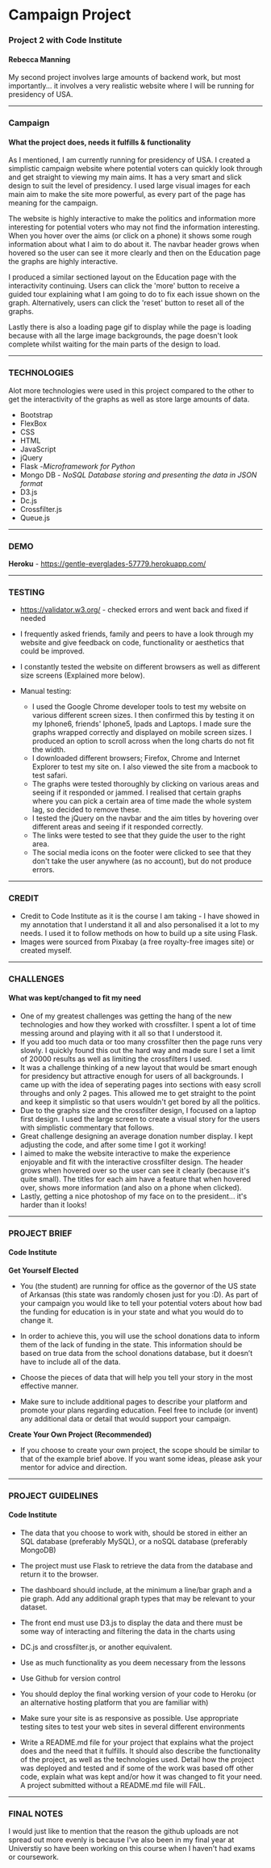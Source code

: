 # Campaign Project

### Project 2 with Code Institute 
#### Rebecca Manning

My second project involves large amounts of backend work, but most importantly... it involves a very realistic website where I will be running for presidency of USA.

----------------
### Campaign
#### What the project does, needs it fulfills & functionality

As I mentioned, I am currently running for presidency of USA. I created a simplistic campaign website where potential voters can quickly look through and get straight to viewing my main aims. It has a very smart and slick design to suit the level of presidency. I used large visual images for each main aim to make the site more powerful, as every part of the page has meaning for the campaign.

The website is highly interactive to make the politics and information more interesting for potential voters who may not find the information interesting. When you hover over the aims (or click on a phone) it shows some rough information about what I aim to do about it. The navbar header grows when hovered so the user can see it more clearly and then on the Education page the graphs are highly interactive. 

I produced a similar sectioned layout on the Education page with the interactivity continuing. Users can click the 'more' button to receive a guided tour explaining what I am going to do to fix each issue shown on the graph. Alternatively, users can click the 'reset' button to reset all of the graphs.

Lastly there is also a loading page gif to display while the page is loading because with all the large image backgrounds, the page doesn't look complete whilst waiting for the main parts of the design to load.

----------------
### TECHNOLOGIES

Alot more technologies were used in this project compared to the other to get the interactivity of the graphs as well as store large amounts of data.

* Bootstrap
* FlexBox
* CSS
* HTML
* JavaScript
* jQuery
* Flask -*Microframework for Python*
* Mongo DB - *NoSQL Database storing and presenting the data in JSON format*
* D3.js
* Dc.js
* Crossfilter.js
* Queue.js

----------------
### DEMO

**Heroku** - https://gentle-everglades-57779.herokuapp.com/

----------------
### TESTING

* https://validator.w3.org/ - checked errors and went back and fixed if needed

* I frequently asked friends, family and peers to have a look through my website and give feedback on code, functionality or aesthetics that could be improved.

* I constantly tested the website on different browsers as well as different size screens (Explained more below).

* Manual testing:
  * I used the Google Chrome developer tools to test my website on various different screen sizes. I then confirmed this by testing it on my Iphone6, friends' Iphone5, Ipads and Laptops. I made sure the graphs wrapped correctly and displayed on mobile screen sizes. I produced an option to scroll across when the long charts do not fit the width.
  * I downloaded different browsers; Firefox, Chrome and Internet Explorer to test my site on. I also viewed the site from a macbook to test safari.
  * The graphs were tested thoroughly by clicking on various areas and seeing if it responded or jammed. I realised that certain graphs where you can pick a certain area of time made the whole system lag, so decided to remove these.
  * I tested the jQuery on the navbar and the aim titles by hovering over different areas and seeing if it responded correctly.
  * The links were tested to see that they guide the user to the right area.
  * The social media icons on the footer were clicked to see that they don't take the user anywhere (as no account), but do not produce errors.

----------------
### CREDIT

* Credit to Code Institute as it is the course I am taking - I have showed in my annotation that I understand it all and also personalised it a lot to my needs. I used it to follow methods on how to build up a site using Flask.
* Images were sourced from Pixabay (a free royalty-free images site) or created myself.

----------------
### CHALLENGES
#### What was kept/changed to fit my need

* One of my greatest challenges was getting the hang of the new technologies and how they worked with crossfilter. I spent a lot of time messing around and playing with it all so that I understood it. 
* If you add too much data or too many crossfilter then the page runs very slowly. I quickly found this out the hard way and made sure I set a limit of 20000 results as well as limiting the crossfilters I used.
* It was a challenge thinking of a new layout that would be smart enough for presidency but attractive enough for users of all backgrounds. I came up with the idea of seperating pages into sections with easy scroll throughs and only 2 pages. This allowed me to get straight to the point and keep it simplistic so that users wouldn't get bored by all the politics. 
* Due to the graphs size and the crossfilter design, I focused on a laptop first design. I used the large screen to create a visual story for the users with simplistic commentary that follows.
* Great challenge designing an average donation number display. I kept adjusting the code, and after some time I got it working!
* I aimed to make the website interactive to make the experience enjoyable and fit with the interactive crossfilter design. The header grows when hovered over so the user can see it clearly (because it's quite small). The titles for each aim have a feature that when hovered over, shows more information (and also on a phone when clicked).
* Lastly, getting a nice photoshop of my face on to the president... it's harder than it looks!

----------------
### PROJECT BRIEF
#### Code Institute

**Get Yourself Elected**
* You (the student) are running for office as the governor of the US state of Arkansas (this state was randomly chosen just for you :D). As part of your campaign you would like to tell your potential voters about how bad the funding for education is in your state and what you would do to change it.

* In order to achieve this, you will use the school donations data to inform them of the lack of funding in the state. This information should be based on true data from the school donations database, but it doesn’t have to include all of the data.

* Choose the pieces of data that will help you tell your story in the most effective manner.

* Make sure to include additional pages to describe your platform and promote your plans regarding education. Feel free to include (or invent) any additional data or detail that would support your campaign.

**Create Your Own Project (Recommended)**
* If you choose to create your own project, the scope should be similar to that of the example brief above. If you want some ideas, please ask your mentor for advice and direction.

-----------------
### PROJECT GUIDELINES
#### Code Institute

* The data that you choose to work with, should be stored in either an SQL database (preferably MySQL), or a noSQL database (preferably MongoDB)

* The project must use Flask to retrieve the data from the database and return it to the browser.

* The dashboard should include, at the minimum a line/bar graph and a pie graph. Add any additional graph types that may be relevant to your dataset.

* The front end must use D3.js to display the data and there must be some way of interacting and filtering the data in the charts using 

* DC.js and crossfilter.js, or another equivalent.

* Use as much functionality as you deem necessary from the lessons

* Use Github for version control

* You should deploy the final working version of your code to Heroku (or an alternative hosting platform that you are familiar with)

* Make sure your site is as responsive as possible. Use appropriate testing sites to test your web sites in several different environments

* Write a README.md file for your project that explains what the project does and the need that it fulfills. It should also describe the functionality of the project, as well as the technologies used. Detail how the project was deployed and tested and if some of the work was based off other code, explain what was kept and/or how it was changed to fit your need. A project submitted without a README.md file will FAIL.

-----------------
### FINAL NOTES

I would just like to mention that the reason the github uploads are not spread out more evenly is because I've also been in my final year at Universtiy so have been working on this course when I haven't had exams or coursework.
